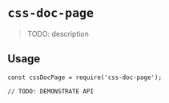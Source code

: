 # `css-doc-page`

> TODO: description

## Usage

```
const cssDocPage = require('css-doc-page');

// TODO: DEMONSTRATE API
```
